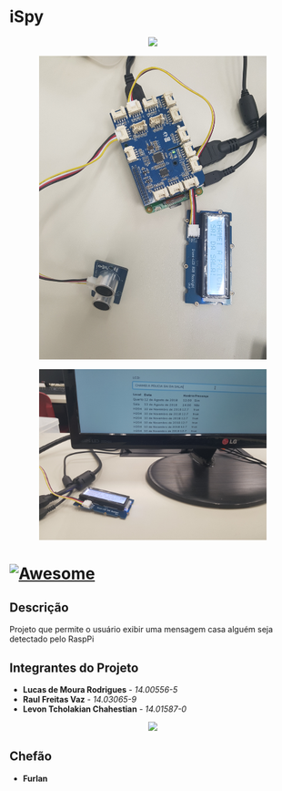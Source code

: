 # iSpy #

<p align="center">
  <img width="400" src="https://cdn.pixabay.com/photo/2018/02/03/18/15/satellite-3128213_960_720.jpg">
</p>

<p align="center">
  <img width="400" src="foto1.jpg">
</p>

<p align="center">
  <img width="400" src="foto2.jpg">
</p>

# [![Awesome](https://cdn.rawgit.com/sindresorhus/awesome/d7305f38d29fed78fa85652e3a63e154dd8e8829/media/badge.svg)](https://github.com/Tiagoeem/embarcados-Diurno/tree/LucasRodrigues_14005565/awesome)

## Descrição

Projeto que permite o usuário exibir uma mensagem casa alguém seja detectado pelo RaspPi

## Integrantes do Projeto
* **Lucas de Moura Rodrigues** - *14.00556-5*
* **Raul Freitas Vaz** - *14.03065-9*
* **Levon Tcholakian Chahestian** - *14.01587-0*

<p align="center">
  <img width="300"  src="https://cdn-images-1.medium.com/max/800/1*pAiFtxYHdjg4-HP6e46wZA.gif">
</p>

## Chefão
* **Furlan** 

